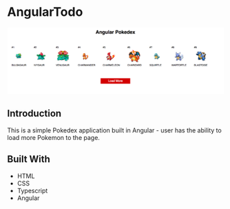 # AngularTodo

![Pokedex Screenshot](/assets/screenshot.png?raw=true "Pokedex Screenshot")

## Introduction
This is a simple Pokedex application built in Angular - user has the ability to load more Pokemon to the page.

## Built With
* HTML
* CSS
* Typescript
* Angular
